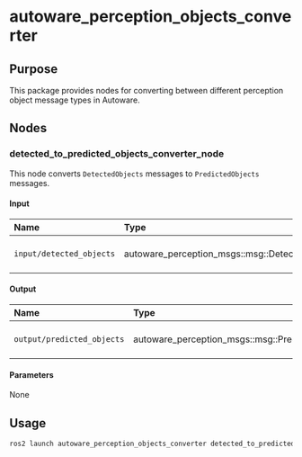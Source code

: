 # autoware_perception_objects_converter

## Purpose

This package provides nodes for converting between different perception object message types in Autoware.

## Nodes

### detected_to_predicted_objects_converter_node

This node converts `DetectedObjects` messages to `PredictedObjects` messages.

#### Input

| Name                  | Type                                              | Description                   |
|:----------------------|:--------------------------------------------------|:------------------------------|
| `input/detected_objects` | autoware_perception_msgs::msg::DetectedObjects | Input detected objects        |

#### Output

| Name                   | Type                                               | Description                    |
|:-----------------------|:---------------------------------------------------|:-------------------------------|
| `output/predicted_objects` | autoware_perception_msgs::msg::PredictedObjects | Output predicted objects       |

#### Parameters

None

## Usage

```bash
ros2 launch autoware_perception_objects_converter detected_to_predicted_objects.launch.xml
``` 